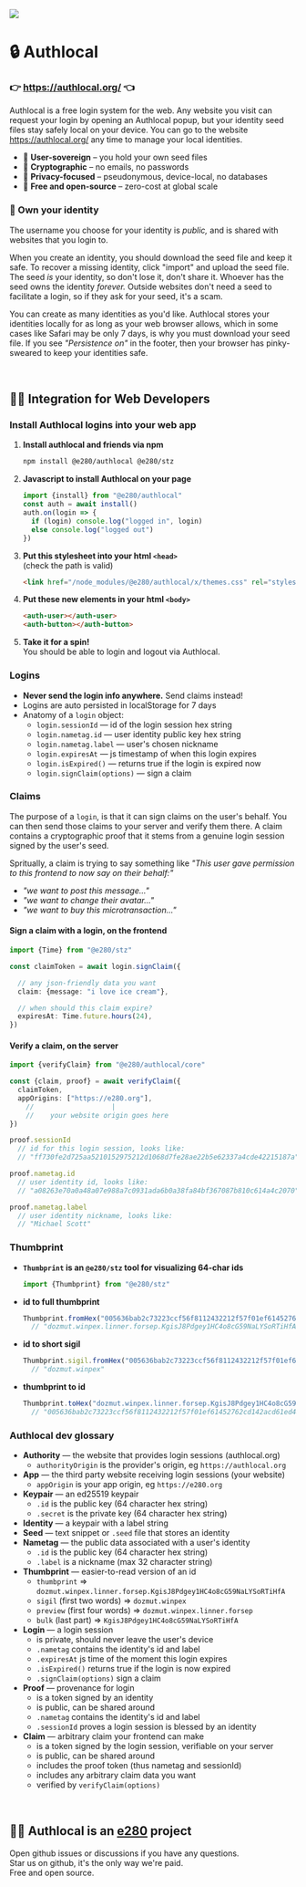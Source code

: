 
![](https://i.imgur.com/Ao6piCO.png)

# 🔒 Authlocal

### 👉 https://authlocal.org/ 👈
Authlocal is a free login system for the web. Any website you visit can request your login by opening an Authlocal popup, but your identity seed files stay safely local on your device. You can go to the website https://authlocal.org/ any time to manage your local identities.

- 🗽 **User-sovereign** – you hold your own seed files  
- 🔑 **Cryptographic** – no emails, no passwords  
- 🥷 **Privacy-focused** – pseudonymous, device-local, no databases  
- 💖 **Free and open-source** – zero-cost at global scale  

### 🍋 Own your identity
The username you choose for your identity is *public,* and is shared with websites that you login to.

When you create an identity, you should download the seed file and keep it safe. To recover a missing identity, click "import" and upload the seed file. The seed *is* your identity, so don't lose it, don't share it. Whoever has the seed owns the identity *forever.* Outside websites don't need a seed to facilitate a login, so if they ask for your seed, it's a scam.

You can create as many identities as you'd like. Authlocal stores your identities locally for as long as your web browser allows, which in some cases like Safari may be only 7 days, is why you must download your seed file. If you see *"Persistence on"* in the footer, then your browser has pinky-sweared to keep your identities safe.



<br/>

## 🍋‍🟩 Integration for Web Developers

### Install Authlocal logins into your web app
1. **Install authlocal and friends via npm**
    ```sh
    npm install @e280/authlocal @e280/stz
    ```
1. **Javascript to install Authlocal on your page**  
    ```js
    import {install} from "@e280/authlocal"
    const auth = await install()
    auth.on(login => {
      if (login) console.log("logged in", login)
      else console.log("logged out")
    })
    ```
1. **Put this stylesheet into your html `<head>`**  
    (check the path is valid)
    ```html
    <link href="/node_modules/@e280/authlocal/x/themes.css" rel="stylesheet"/>
    ```
1. **Put these new elements in your html `<body>`**  
    ```html
    <auth-user></auth-user>
    <auth-button></auth-button>
    ```
1. **Take it for a spin!**  
    You should be able to login and logout via Authlocal.  

### Logins
- **Never send the login info anywhere.** Send claims instead!
- Logins are auto persisted in localStorage for 7 days
- Anatomy of a `login` object:
  - `login.sessionId` — id of the login session hex string
  - `login.nametag.id` — user identity public key hex string
  - `login.nametag.label` — user's chosen nickname
  - `login.expiresAt` — js timestamp of when this login expires
  - `login.isExpired()` — returns true if the login is expired now
  - `login.signClaim(options)` — sign a claim

### Claims
The purpose of a `login`, is that it can sign claims on the user's behalf. You can then send those claims to your server and verify them there. A claim contains a cryptographic proof that it stems from a genuine login session signed by the user's seed.

Spritually, a claim is trying to say something like *"This user gave permission to this frontend to now say on their behalf:"*
- *"we want to post this message..."*
- *"we want to change their avatar..."*
- *"we want to buy this microtransaction..."*

#### Sign a claim with a login, on the frontend
```ts
import {Time} from "@e280/stz"

const claimToken = await login.signClaim({

  // any json-friendly data you want
  claim: {message: "i love ice cream"},

  // when should this claim expire?
  expiresAt: Time.future.hours(24),
})
```

#### Verify a claim, on the server
```ts
import {verifyClaim} from "@e280/authlocal/core"

const {claim, proof} = await verifyClaim({
  claimToken,
  appOrigins: ["https://e280.org"],
    //                   |
    //    your website origin goes here
})
```
```ts
proof.sessionId
  // id for this login session, looks like:
  // "ff730fe2d725aa5210152975212d1068d7fe28ae22b5e62337a4cde42215187a"
```
```ts
proof.nametag.id
  // user identity id, looks like:
  // "a08263e70a0a48a07e988a7c0931ada6b0a38fa84bf367087b810c614a4c2070"
```
```ts
proof.nametag.label
  // user identity nickname, looks like:
  // "Michael Scott"
```

### Thumbprint
- **`Thumbprint` is an `@e280/stz` tool for visualizing 64-char ids**
    ```ts
    import {Thumbprint} from "@e280/stz"
    ```
- **id to full thumbprint**
    ```ts
    Thumbprint.fromHex("005636bab2c73223ccf56f8112432212f57f01ef61452762cd142acd61ed44ed")
      // "dozmut.winpex.linner.forsep.KgisJ8Pdgey1HC4o8cG59NaLYSoRTiHfA"
    ```
- **id to short sigil**
    ```ts
    Thumbprint.sigil.fromHex("005636bab2c73223ccf56f8112432212f57f01ef61452762cd142acd61ed44ed")
      // "dozmut.winpex"
    ```
- **thumbprint to id**
    ```ts
    Thumbprint.toHex("dozmut.winpex.linner.forsep.KgisJ8Pdgey1HC4o8cG59NaLYSoRTiHfA")
      // "005636bab2c73223ccf56f8112432212f57f01ef61452762cd142acd61ed44ed"
    ```

### Authlocal dev glossary
- **Authority** — the website that provides login sessions (authlocal.org)
  - `authorityOrigin` is the provider's origin, eg `https://authlocal.org`
- **App** — the third party website receiving login sessions (your website)
  - `appOrigin` is your app origin, eg `https://e280.org`
- **Keypair** — an ed25519 keypair
  - `.id` is the public key (64 character hex string)
  - `.secret` is the private key (64 character hex string)
- **Identity** — a keypair with a label string
- **Seed** — text snippet or `.seed` file that stores an identity
- **Nametag** — the public data associated with a user's identity
    - `.id` is the public key (64 character hex string)
    - `.label` is a nickname (max 32 character string)
- **Thumbprint** — easier-to-read version of an id
    - `thumbprint` => `dozmut.winpex.linner.forsep.KgisJ8Pdgey1HC4o8cG59NaLYSoRTiHfA`
    - `sigil` (first two words) => `dozmut.winpex`
    - `preview` (first four words) => `dozmut.winpex.linner.forsep`
    - `bulk` (last part) => `KgisJ8Pdgey1HC4o8cG59NaLYSoRTiHfA`
- **Login** — a login session
    - is private, should never leave the user's device
    - `.nametag` contains the identity's id and label
    - `.expiresAt` js time of the moment this login expires
    - `.isExpired()` returns true if the login is now expired
    - `.signClaim(options)` sign a claim
- **Proof** — provenance for login
    - is a token signed by an identity
    - is public, can be shared around
    - `.nametag` contains the identity's id and label
    - `.sessionId` proves a login session is blessed by an identity
- **Claim** — arbitrary claim your frontend can make
    - is a token signed by the login session, verifiable on your server
    - is public, can be shared around
    - includes the proof token (thus nametag and sessionId)
    - includes any arbitrary claim data you want
    - verified by `verifyClaim(options)`



<br/>

## 🧑‍💻 Authlocal is an [e280](https://e280.org/) project
Open github issues or discussions if you have any questions.  
Star us on github, it's the only way we're paid.  
Free and open source.  

